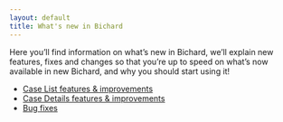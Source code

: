 ```yaml
---
layout: default
title: What's new in Bichard
---
```


Here you’ll find information on what’s new in Bichard, we’ll explain new features, fixes and changes so that you’re up to speed on what’s now available in new Bichard, and why you should start using it!

- [Case List features & improvements](case-list/)
- [Case Details features & improvements](case-details/)
- [Bug fixes](bug-fixes/)
<!-- - [Reports](reports/) -->
<!-- - [User Management](user-management/) -->